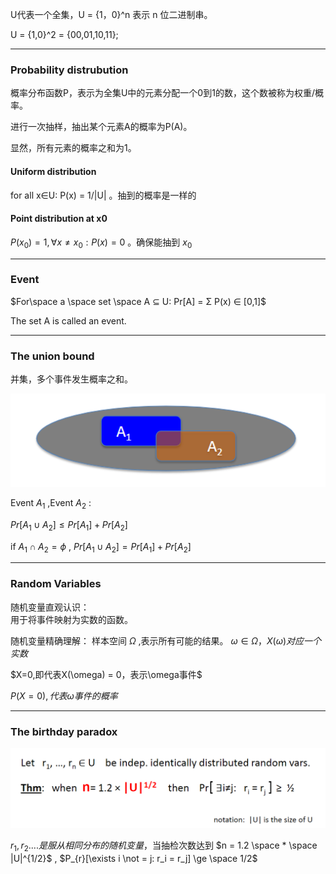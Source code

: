 U代表一个全集，U = {1，0}^n  表示 n 位二进制串。

U = {1,0}^2  = {00,01,10,11};

---
### Probability distrubution
概率分布函数P，表示为全集U中的元素分配一个0到1的数，这个数被称为权重/概率。

进行一次抽样，抽出某个元素A的概率为P(A)。

显然，所有元素的概率之和为1。

#### Uniform distribution
for all x∈U: P(x) = 1/|U| 。抽到的概率是一样的

#### Point distribution at x0
$P(x_{0}) = 1, ∀x≠x_{0}: P(x) = 0$ 。确保能抽到  $x_{0}$ 

---
### Event
$For\space a \space set \space A ⊆ U: Pr[A] = Σ P(x) ∈ [0,1]$ 

The set A is called an event.

---
### The union bound
并集，多个事件发生概率之和。

![](../Attachment_box/Pasted%20image%2020250628090429.png)

Event $A_{1}$ ,Event $A_{2}$ :

$Pr[ A_1 ∪ A_2 ] ≤ Pr[A_1] + Pr[A_2]$ 

if $A_1 \cap A_2=\phi$ , $Pr[ A_1 ∪ A_2 ] = Pr[A_1] + Pr[A_2]$

---
### Random Variables
随机变量直观认识：
<br>用于将事件映射为实数的函数。

随机变量精确理解：
样本空间 $Ω$ ,表示所有可能的结果。 $\omega \in \Omega，X(\omega)对应一个实数$

$X=0,即代表X(\omega) = 0，表示\omega事件$ 

$P(X=0),代表\omega 事件的概率$ 

---
### The birthday paradox
![](../Attachment_box/Pasted%20image%2020250628111041.png)

$r_1,r_2....是服从相同分布的随机变量$，当抽检次数达到 $n = 1.2 \space * \space  |U|^{1/2}$ , 
$P_{r}[\exists i \not = j: r_i = r_j] \ge \space 1/2$    

